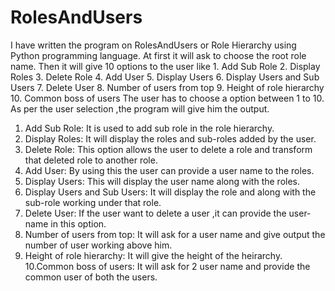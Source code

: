 # RolesAndUsers
I have written the program on RolesAndUsers or Role Hierarchy using Python programming language.
At first it will ask to choose the root role name.
Then it will give 10 options to the user like 
        1. Add Sub Role
        2. Display Roles
        3. Delete Role
        4. Add User
        5. Display Users
        6. Display Users and Sub Users
        7. Delete User
        8. Number of users from top
        9. Height of role hierarchy
        10. Common boss of users
The user has to choose a option between 1 to 10.
As per the user selection ,the program will give him the output.
1. Add Sub Role:
    It is used to add sub role in the role hierarchy.
2. Display Roles:
    It will display the roles and sub-roles added by the user.
3. Delete Role:
    This option allows the user to delete a role and transform that deleted role to another role.
4. Add User:
    By using this the user can provide a user name to the roles.
5. Display Users:
    This will display the user name along with the roles.
6. Display Users and Sub Users:
    It will display the role and along with the sub-role working under that role.
7. Delete User:
    If the user want to delete a user ,it can provide the user-name in this option.
8. Number of users from top:
    It will ask for a user name and give output the number of user working above him.
9. Height of role hierarchy:
    It will give the height of the heirarchy.
10.Common boss of users:
    It will ask for 2 user name and provide the common user of both the users.
